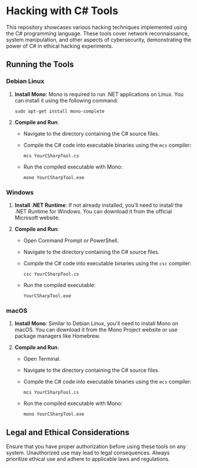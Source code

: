 # Hacking with C# Tools

This repository showcases various hacking techniques implemented using the C# programming language. These tools cover network reconnaissance, system manipulation, and other aspects of cybersecurity, demonstrating the power of C# in ethical hacking experiments.

## Running the Tools

### Debian Linux

1. **Install Mono**: Mono is required to run .NET applications on Linux. You can install it using the following command:
   
   ```
   sudo apt-get install mono-complete
   ```

2. **Compile and Run**:
   - Navigate to the directory containing the C# source files.
   - Compile the C# code into executable binaries using the `mcs` compiler:
   
     ```
     mcs YourCSharpTool.cs
     ```
   
   - Run the compiled executable with Mono:
   
     ```
     mono YourCSharpTool.exe
     ```

### Windows

1. **Install .NET Runtime**: If not already installed, you'll need to install the .NET Runtime for Windows. You can download it from the official Microsoft website.

2. **Compile and Run**:
   - Open Command Prompt or PowerShell.
   - Navigate to the directory containing the C# source files.
   - Compile the C# code into executable binaries using the `csc` compiler:
   
     ```
     csc YourCSharpTool.cs
     ```
   
   - Run the compiled executable:
   
     ```
     YourCSharpTool.exe
     ```

### macOS

1. **Install Mono**: Similar to Debian Linux, you'll need to install Mono on macOS. You can download it from the Mono Project website or use package managers like Homebrew.

2. **Compile and Run**:
   - Open Terminal.
   - Navigate to the directory containing the C# source files.
   - Compile the C# code into executable binaries using the `mcs` compiler:
   
     ```
     mcs YourCSharpTool.cs
     ```
   
   - Run the compiled executable with Mono:
   
     ```
     mono YourCSharpTool.exe
     ```

## Legal and Ethical Considerations

Ensure that you have proper authorization before using these tools on any system. Unauthorized use may lead to legal consequences. Always prioritize ethical use and adhere to applicable laws and regulations.
